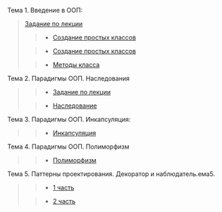 Тема 1. Введение в ООП:
>
> [Задание по лекции](Теория_к_ПР.ipynb)
>
> >* [Создание простых классов](ПР_1_1.ipynb)
>
> >* [Создание простых классов](1.2.ipynb)
>
> >* [Методы класса](1.3.ipynb)

Тема 2. Парадигмы ООП. Наследования
>
> >* [Задание по лекции](Лекция_к_пр_2.ipynb)
>
> >* [Наследование](lab2.ipynb)

Тема 3. Парадигмы ООП. Инкапсуляция:
>
> >* [Инкапсуляция](ПР3_Башашкин.ipynb)

Тема 4. Парадигмы ООП. Полиморфизм
>
> >* [Полиморфизм](ПР4.ipynb)

Тема 5. Паттерны проектирования. Декоратор и наблюдатель.ема5.
>
> >* [1 часть](ПР5.ipynb)
>
> >* [2 часть](ПР5_2.ipynb)
